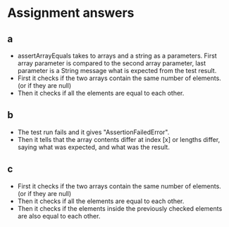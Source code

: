 # Assignment answers

## a

- assertArrayEquals takes to arrays and a string as a parameters. First array parameter is compared to the second array parameter, last parameter is a String message what is expected from the test result.
- First it checks if the two arrays contain the same number of elements. (or if they are null)
- Then it checks if all the elements are equal to each other.

## b

- The test run fails and it gives "AssertionFailedError".
- Then it tells that the array contents differ at index [x] or lengths differ, saying what was expected, and what was the result.

## c

- First it checks if the two arrays contain the same number of elements. (or if they are null)
- Then it checks if all the elements are equal to each other.
- Then it checks if the elements inside the previously checked elements are also equal to each other.
